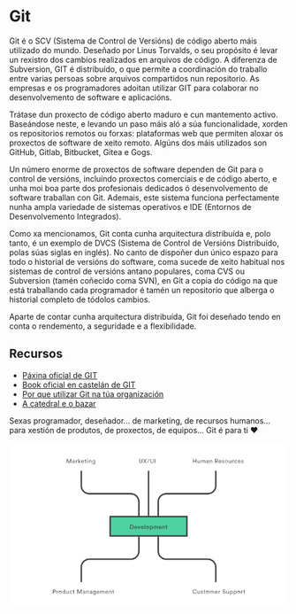 # Git

Git é o SCV (Sistema de Control de Versións) de código aberto máis utilizado do mundo. Deseñado por Linus Torvalds, o seu propósito é levar un rexistro dos cambios realizados en arquivos de código. A diferenza de Subversion, GIT é distribuído, o que permite a coordinación do traballo entre varias persoas sobre arquivos compartidos nun repositorio. As empresas e os programadores adoitan utilizar GIT para colaborar no desenvolvemento de software e aplicacións.

Trátase dun proxecto de código aberto maduro e cun mantemento activo. Baseándose neste, e levando un paso máis aló a súa funcionalidade, xorden os repositorios remotos ou forxas: plataformas web que permiten aloxar os proxectos de software de xeito remoto. Algúns dos máis utilizados son GitHub, Gitlab, Bitbucket, Gitea e Gogs.

Un número enorme de proxectos de software dependen de Git para o control de versións, incluíndo proxectos comerciais e de código aberto, e unha moi boa parte dos profesionais dedicados ó desenvolvemento de software traballan con Git. Ademais, este sistema funciona perfectamente nunha ampla variedade de sistemas operativos e IDE (Entornos de Desenvolvemento Integrados).

Como xa mencionamos, Git conta cunha arquitectura distribuída e, polo tanto, é un exemplo de DVCS (Sistema de Control de Versións Distribuído, polas súas siglas en inglés). No canto de dispoñer dun único espazo para todo o historial de versións do software, coma sucede de xeito habitual nos sistemas de control de versións antano populares, coma CVS ou Subversion (tamén coñecido coma SVN), en Git a copia do código na que está traballando cada programador é tamén un repositorio que alberga o historial completo de tódolos cambios.

Aparte de contar cunha arquitectura distribuída, Git foi deseñado tendo en conta o rendemento, a seguridade e a flexibilidade.

## Recursos
- [Páxina oficial de GIT](https://git-scm.com/)
- [Book oficial en castelán de GIT](https://git-scm.com/book/es/v2)
- [Por que utilizar Git na túa organización](https://www.atlassian.com/es/git/tutorials/why-git) 
- [A catedral e o bazar](https://github.com/prefapp/formacion/blob/master/cursos/git/_media/02_hands_on/catedralbazar.pdf)
  
Sexas programador, deseñador... de marketing, de recursos humanos... para xestión de produtos, de proxectos, de equipos... Git é para ti ❤️

<div style="text-align: center;">
  <div style="margin: 0 auto">

![](_media/README/development_git.png)

  </div>
</div>
